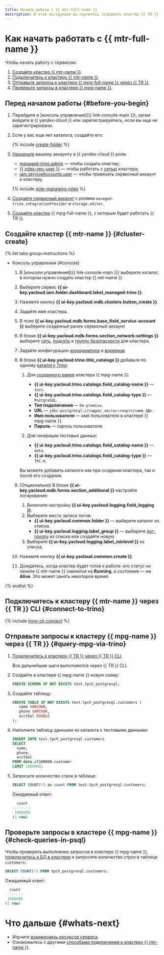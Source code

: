 ```yaml
---
title: Начало работы с {{ mtr-full-name }}
description: В этой инструкции вы научитесь создавать кластер {{ TR }} и подключаться к нему.
---
```


# Как начать работать с {{ mtr-full-name }}

Чтобы начать работу с сервисом:
1. [Создайте кластер {{ mtr-name }}](#cluster-create).
1. [Подключитесь к кластеру {{ mtr-name }}](#connect).
1. [Отправьте запросы к кластеру {{ mpg-full-name }} через {{ TR }}](#query-mpg-via-trino).
1. [Проверьте запросы в кластере {{ mpg-name }}](#check-queries-in-psql).


## Перед началом работы {#before-you-begin}

1. Перейдите в [консоль управления]({{ link-console-main }}), затем войдите в {{ yandex-cloud }} или зарегистрируйтесь, если вы еще не зарегистрированы.

1. Если у вас еще нет каталога, создайте его:

   {% include [create-folder](../_includes/create-folder.md) %}

1. [Назначьте](../iam/operations/roles/grant.md) вашему аккаунту в {{ yandex-cloud }} роли:

    * [managed-trino.admin](security.md#managed-trino-admin) — чтобы создать кластер;
    * [{{ roles-vpc-user }}](../vpc/security/index.md#vpc-user) — чтобы работать с [сетью](../vpc/concepts/network.md#network) кластера;
    * [iam.serviceAccounts.user](../iam/security/index.md#iam-serviceAccounts-user) — чтобы привязать сервисный аккаунт к кластеру.

    {% include [note-managing-roles](../_includes/mdb/note-managing-roles.md) %}

1. [Создайте сервисный аккаунт](../iam/operations/sa/create.md#create-sa) с ролями `managed-trino.integrationProvider` и `storage.editor`.    

1. [Создайте кластер](../managed-postgresql/operations/cluster-create.md#create-cluster) {{ mpg-full-name }}, с которым будет работать {{ TR }}.

## Создайте кластер {{ mtr-name }} {#cluster-create}

{% list tabs group=instructions %}

- Консоль управления {#console}

    1. В [консоли управления]({{ link-console-main }}) выберите каталог, в котором нужно создать кластер {{ mtr-name }}.
    1. Выберите сервис **{{ ui-key.yacloud.iam.folder.dashboard.label_managed-trino }}**.
    1. Нажмите кнопку **{{ ui-key.yacloud.mdb.clusters.button_create }}**.
    1. Задайте имя кластера.
    1. В поле **{{ ui-key.yacloud.mdb.forms.base_field_service-account }}** выберите созданный ранее сервисный аккаунт.
    1. В блоке **{{ ui-key.yacloud.mdb.forms.section_network-settings }}** выберите [сеть](../vpc/operations/network-create.md), [подсеть](../vpc/operations/subnet-create.md) и [группу безопасности](../vpc/concepts/security-groups.md) для кластера.
    1. Задайте конфигурацию [координатора](concepts/index.md#coordinator) и [воркеров](concepts/index.md#workers).
    1. В блоке **{{ ui-key.yacloud.trino.title_catalogs }}** добавьте по одному [каталогу Trino](operations/catalog-create.md):

        1. Для [созданного ранее](#before-you-begin) кластера {{ mpg-name }}:

           * **{{ ui-key.yacloud.trino.catalogs.field_catalog-name }}** — `test`.
           * **{{ ui-key.yacloud.trino.catalogs.field_catalog-type }}** — `PostgreSQL`.
           * **Тип подключения** — `On-premise`.
           * **URL** — `jdbc:postgresql://<адрес_хоста>:<порт>/<имя_БД>`.
           * **Имя пользователя** — имя пользователя в кластере {{ mpg-name }}.
           * **Пароль** — пароль пользователя.

        1. Для генерации тестовых данных:

            * **{{ ui-key.yacloud.trino.catalogs.field_catalog-name }}** — `data`.
            * **{{ ui-key.yacloud.trino.catalogs.field_catalog-type }}** — `TPC-H`.
   
        Вы можете добавить каталоги как при создании кластера, так и после его создания.

    1. (Опционально) В блоке **{{ ui-key.yacloud.mdb.forms.section_additional }}** настройте логирование:

        1. Включите настройку **{{ ui-key.yacloud.logging.field_logging }}**.
        1. Выберите место записи логов:
            * **{{ ui-key.yacloud.common.folder }}** — выберите каталог из списка.
            * **{{ ui-key.yacloud.logging.label_group }}** — выберите [лог-группу](../logging/concepts/log-group.md) из списка или создайте новую.
        1. Выберите **{{ ui-key.yacloud.logging.label_minlevel }}** из списка.

    1. Нажмите кнопку **{{ ui-key.yacloud.common.create }}**.
    1. Дождитесь, когда кластер будет готов к работе: его статус на панели {{ mtr-name }} сменится на **Running**, а состояние — на **Alive**. Это может занять некоторое время.

{% endlist %}

## Подключитесь к кластеру {{ mtr-name }} через {{ TR }} CLI {#connect-to-trino}

{% include [trino-cli-connect](../_includes/managed-trino/trino-cli-connect.md) %}

## Отправьте запросы к кластеру {{ mpg-name }} через {{ TR }} {#query-mpg-via-trino}

1. [Подключитесь к кластеру {{ TR }} через {{ TR }} CLI](#connect-to-trino).

   Все дальнейшие шаги выполняются через {{ TR }} CLI.

1. Создайте в кластере {{ mpg-name }} новую схему:

   ```sql
   CREATE SCHEMA IF NOT EXISTS test.tpch_postgresql;
   ```

1. Создайте таблицу:

   ```sql
   CREATE TABLE IF NOT EXISTS test.tpch_postgresql.customers (
      name VARCHAR,
      phone VARCHAR,
      acctbal DOUBLE
   );
   ```

1. Наполните таблицу данными из каталога с тестовыми данными:

   ```sql
   INSERT INTO test.tpch_postgresql.customers
   SELECT
     name,
     phone,
     acctbal
   FROM data.sf100000.customer
   LIMIT 1000000;
   ```

1. Запросите количество строк в таблице:

   ```sql
   SELECT COUNT(*) as count FROM test.tpch_postgresql.customers;
   ```

   Ожидаемый ответ:

   ```sql
     count  
   ---------
    1000000 
   (1 row)
   ```

## Проверьте запросы в кластере {{ mpg-name }} {#check-queries-in-psql}

Чтобы проверить выполнение запросов в кластере {{ mpg-name }}, [подключитесь к БД в кластере](../managed-postgresql/operations/connect.md) и запросите количество строк в таблице `customers`:

```sql
SELECT COUNT(*) FROM tpch_postgresql.customers;
```

Ожидаемый ответ:

```sql
  count  
---------
 1000000
(1 row)

```


# Что дальше {#whats-next}

* Изучите [взаимосвязь ресурсов сервиса](concepts/index.md).
* Ознакомьтесь с другими [способами подключения к кластеру {{ mtr-name }}](operations/connect.md).

